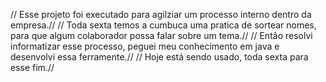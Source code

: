 // Esse projeto foi executado para agilziar um processo interno dentro da empresa.// 
// Toda sexta temos a cumbuca uma pratica de sortear nomes, para que algum colaborador possa falar sobre um tema.// 
// Então resolvi informatizar esse processo, peguei meu conhecimento em java e desenvolvi essa ferramente.// 
// Hoje está sendo usado, toda sexta para esse fim.// 
